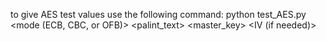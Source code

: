 to give AES test values use the following command:
python test_AES.py <mode (ECB, CBC, or OFB)> <palint_text> <master_key> <IV (if needed)>
